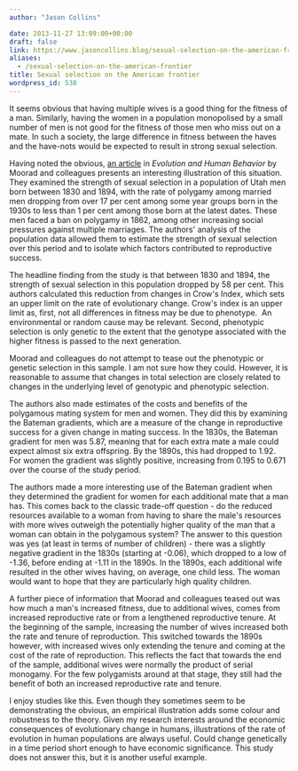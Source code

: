 ```yaml
---
author: "Jason Collins"

date: 2013-11-27 13:09:00+00:00
draft: false
link: https://www.jasoncollins.blog/sexual-selection-on-the-american-frontier/
aliases:
  - /sexual-selection-on-the-american-frontier
title: Sexual selection on the American frontier
wordpress_id: 538
---
```


It seems obvious that having multiple wives is a good thing for the fitness of a man. Similarly, having the women in a population monopolised by a small number of men is not good for the fitness of those men who miss out on a mate. In such a society, the large difference in fitness between the haves and the have-nots would be expected to result in strong sexual selection.

Having noted the obvious, [an article](http://doi.org/10.1016/j.evolhumbehav.2010.10.004) in _Evolution and Human Behavior_ by Moorad and colleagues presents an interesting illustration of this situation. They examined the strength of sexual selection in a population of Utah men born between 1830 and 1894, with the rate of polygamy among married men dropping from over 17 per cent among some year groups born in the 1930s to less than 1 per cent among those born at the latest dates. These men faced a ban on polygamy in 1862, among other increasing social pressures against multiple marriages. The authors' analysis of the population data allowed them to estimate the strength of sexual selection over this period and to isolate which factors contributed to reproductive success.

The headline finding from the study is that between 1830 and 1894, the strength of sexual selection in this population dropped by 58 per cent. This authors calculated this reduction from changes in Crow's Index, which sets an upper limit on the rate of evolutionary change. Crow's index is an upper limit as, first, not all differences in fitness may be due to phenotype.  An environmental or random cause may be relevant. Second, phenotypic selection is only genetic to the extent that the genotype associated with the higher fitness is passed to the next generation.

Moorad and colleagues do not attempt to tease out the phenotypic or genetic selection in this sample. I am not sure how they could. However, it is reasonable to assume that changes in total selection are closely related to changes in the underlying level of genotypic and phenotypic selection.

The authors also made estimates of the costs and benefits of the polygamous mating system for men and women. They did this by examining the Bateman gradients, which are a measure of the change in reproductive success for a given change in mating success. In the 1830s, the Bateman gradient for men was 5.87, meaning that for each extra mate a male could expect almost six extra offspring. By the 1890s, this had dropped to 1.92. For women the gradient was slightly positive, increasing from 0.195 to 0.671 over the course of the study period.

The authors made a more interesting use of the Bateman gradient when they determined the gradient for women for each additional mate that a man has. This comes back to the classic trade-off question - do the reduced resources available to a woman from having to share the male's resources with more wives outweigh the potentially higher quality of the man that a woman can obtain in the polygamous system? The answer to this question was yes (at least in terms of number of children) - there was a slightly negative gradient in the 1830s (starting at -0.06), which dropped to a low of -1.36, before ending at -1.11 in the 1890s. In the 1890s, each additional wife resulted in the other wives having, on average, one child less. The woman would want to hope that they are particularly high quality children.

A further piece of information that Moorad and colleagues teased out was how much a man's increased fitness, due to additional wives, comes from increased reproductive rate or from a lengthened reproductive tenure. At the beginning of the sample, increasing the number of wives increased both the rate and tenure of reproduction. This switched towards the 1890s however, with increased wives only extending the tenure and coming at the cost of the rate of reproduction. This reflects the fact that towards the end of the sample, additional wives were normally the product of serial monogamy. For the few polygamists around at that stage, they still had the benefit of both an increased reproductive rate and tenure.

I enjoy studies like this. Even though they sometimes seem to be demonstrating the obvious, an empirical illustration adds some colour and robustness to the theory. Given my research interests around the economic consequences of evolutionary change in humans, illustrations of the rate of evolution in human populations are always useful. Could change genetically in a time period short enough to have economic significance. This study does not answer this, but it is another useful example.
